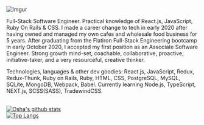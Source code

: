 ![Imgur](https://i.imgur.com/Wul9h76.png)

Full-Stack Software Engineer.  Practical knowledge of React.js, JavaScript, Ruby On Rails & CSS.   I made a career change to tech in early 2020 after having owned and managed my own cafes and wholesale food business for 5 years.  After graduating from the Flatiron Full-Stack Engineering bootcamp in early October 2020, I accepted my first position as an Associate Software Engineer. Strong growth mind-set, coachable, collaborative, proactive, initiative-taker, and a very resourceful, creative thinker.

Technologies, languages & other dev goodies:  React.js, JavaScript, Redux, Redux-Thunk, Ruby on Rails, Ruby, HTML, CSS, PostgreSQL, MySQL, SQLite, MongoDB, Webpack, Babel.  Currently learning Node.js, TypeScript, NEXT.js, SCSS(SASS), TradewindCSS.

\
[![Osha's github stats](https://github-readme-stats.vercel.app/api?username=osha7&theme=cobalt&show_icons=true)](https://github.com/osha7/github-readme-stats)
\
[![Top Langs](https://github-readme-stats.vercel.app/api/top-langs/?username=osha7&layout=compact&theme=cobalt&show_icons=true)](https://github.com/osha7/github-readme-stats)
